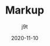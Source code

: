 ---
author: j9t
coauthor: catalinred
# coauthors
date: 2020-11-10
publisher: httparchive
tags:
  - studies
  - html
target_url: https://almanac.httparchive.org/en/2020/markup
title: Markup
---